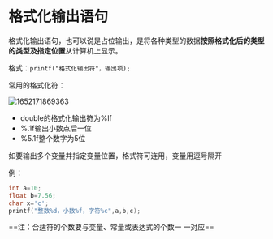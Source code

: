 # 格式化输出语句

格式化输出语句，也可以说是占位输出，是将各种类型的数据**按照格式化后的类型的类型及指定位置**从计算机上显示。 

格式：`printf("格式化输出符"，输出项);`

常用的格式化符：

![1652171869363](https://gitee.com/Enteral/images/raw/master/https://gitee.com/enteral/images/1652171869363.png)

- double的格式化输出符为%lf 
- %.1f输出小数点后一位  
- %5.1f整个数字为5位 

如要输出多个变量并指定变量位置，格式符可连用，变量用逗号隔开 

例：

```c
int a=10;
float b=7.56;
char x='c';
printf("整数%d，小数%f，字符%c",a,b,c);
```

==注：合适符的个数要与变量、常量或表达式的个数一 一对应==

